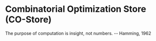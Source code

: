 # Combinatorial Optimization Store (CO-Store)

The purpose of computation is insight, not numbers.
-- Hamming, 1962